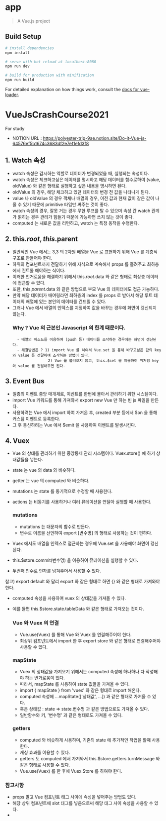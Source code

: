 # app

> A Vue.js project

## Build Setup

``` bash
# install dependencies
npm install

# serve with hot reload at localhost:8080
npm run dev

# build for production with minification
npm run build
```

For detailed explanation on how things work, consult the [docs for vue-loader](http://vuejs.github.io/vue-loader).

# VueJsCrashCourse2021
For study

- NOTION URL : https://polyester-trip-9ae.notion.site/Do-it-Vue-js-64576ef5b1674c3683df2e7ef1efd3f8

## 1. Watch 속성
- watch 속성은 감시하는 역할로 데이터가 변경되었을 때, 실행되는 속성이다.
- watch 속성은 체크하고싶은 데이터를 명시하고 해당 데이터를 함수로하여 (value, oldValue) 와 같은 형태로 실행하고 싶은 내용을 명시하면 된다.
- oldValue 의 경우, 해당 체크하고 있던 데이터의 변경 전 값을 나타나게 된다.
- value 나 oldValue 의 경우 객체나 배열의 경우, 이전 값과 현재 값이 같은 값이 나올 수 있기 때문에 primitive 타입만 써주는 것이 좋다.
- watch 속성의 경우, 잘못 거는 경우 무한 루프를 탈 수 있으며 속성 간 watch 관계가 얽히는 경우 관리가 힘들기 때문에 가능하면 쓰지 않는 것이 좋다.
- computed 는 새로운 값을 리턴하고, watch 는 특정 동작을 수행한다.

## 2. this.$root, this.$parent
- 일반적인 Vue 에서는 3,3 의 2차원 배열을 Vue 로 표현하기 위해 Vue 를 계층적 구조로 만들어야 한다.
- 하위의 컴포넌트까지 전달하기 위해 자식으로 계속해서 props 를 흘려주고 최하층에서 컨트롤 해야하는 식이다.
- 이러한 번거로움을 해결하기 위해서 this.$root.$data 와 같은 형태로 최상층 데이터에 접근할 수 있다.
- 또한, this.$parent.$data 와 같은 방법으로 부모 Vue 의 데이터에도 접근 가능하다.
- 만약 해당 데이터가 배여링라면 최하층의 index 를 props 로 받아서 해당 루트 데이터의 배열에 있는 본인의 데이터를 건드릴 수 있다.
- 그러나 Vue 에서 배열의 인덱스를 지정하여 값을 바꾸는 경우에 화면이 갱신되지 않는다.
  ### Why ? Vue 의 근본인 Javascript 의 한계 때문이다.
        - 배열의 메소드를 이용하여 (push 등) 데이터를 조작하는 경우에는 화면이 갱신된다.
        - 해결방법은 ? 1) import Vue 를 하여서 Vue.set 을 통해 바꾸고싶은 값의 key 와 value 를 전달하여 조작하는 방법이 있다.
                      2) Vue 를 불러오지 않고, this.$set 을 이용하여 위처럼 key 와 value 를 전달해주면 된다.

## 3. Event Bus
- 일종의 이벤트 중앙 매개체로, 이벤트를 한번에 몰아서 관리하기 위한 시스템이다.
- import Vue 키워드를 통해 가져와서 export new Vue 만 하는 빈 js 파일을 만든다.
- 사용하려는 Vue 에서 import 하여 가져온 후, created 부분 등에서 $on 을 통해 커스텀 이벤트로 등록한다.
- 그 후 통신하려는 Vue 에서 $emit 을 사용하여 이벤트를 발생시킨다.

## 4. Vuex
- Vue 의 상태를 관리하기 위한 중앙통제 관리 시스템이다. Vuex.store() 에 하기 상태값들을 넣는다.
- state 는 vue 의 data 와 비슷하다.
- getter 는 vue 의 computed 와 비슷하다.
- mutations 는 state 를 동기적으로 수정할 때 사용한다.
- actions 는 비동기를 사용하거나 여러 뮤테이션을 연달아 실행할 때 사용한다.

  ### mutations
  - mutations 는 대문자의 함수로 만든다.
  - 변수로 이름을 선언하여 export [변수명] 의 형태로 사용하는 것이 편하다.

- Vuex 에서도 배열을 인덱스로 접근하는 경우에 Vue.set 을 사용해야 화면이 갱신된다.
- this.$store.commit(변수명) 을 이용하여 뮤테이션을 실행할 수 있다.
- 두번째 인수로 인자를 넘겨주어서 사용할 수 있다.

참고) export default 와 달리 export 와 같은 형태로 하면 {} 와 같은 형태로 가져와야 한다.

- computed 속성을 사용하여 vuex 의 상태값을 가져올 수 있다.
- 예를 들면 this.$store.state.tableData 와 같은 형태로 가져오는 것이다.

  ### Vue 와 Vuex 의 연결
  - Vue.use(Vuex) 를 통해 Vue 와 Vuex 를 연결해주어야 한다.
  - 최상위 컴포넌트에서 import 한 후 export store 와 같은 형태로 연결해주어야 사용할 수 있다.

  ### mapState
  - Vuex 의 상태값을 가져오기 위해서는 computed 속성에 하나하나 다 작성해야 하는 번거로움이 있다.
  - 따라서, mapState 를 사용하여 state 값들을 가져올 수 있다.
  - import { mapState } from 'vuex' 와 같은 형태로 import 해온다.
  - computed 속성에 ...mapState(['상태값', ...]) 과 같은 형태로 가져올 수 있다.
  - 혹은 상태값 : state => state.변수명 과 같은 방법으로도 가져올 수 있다.
  - 일반함수와 키, '변수명' 과 같은 형태로도 가져올 수 있다.

  ### getters
  - computed 와 비슷하게 사용하며, 기존의 state 에 추가적인 작업을 할때 사용한다.
  - 캐싱 효과를 이용할 수 있다.
  - getters 도 computed 에서 가져와서 this.$store.getters.turnMessage 와 같은 형태로 사용할 수 있다.
  - Vue.use(Vuex) 를 한 후에 Vuex.Store 를 하여야 한다.


### 참고사항
- props 말고 Vue 컴포넌트 태그 사이에 속성을 넣어주는 방법도 있다.
- 해당 상위 컴포넌트에 slot 태그를 넣음으로써 해당 태그 사이 속성을 사용할 수 있다.
-
